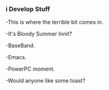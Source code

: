 ### i Develop Stuff

<!--


-->
-This is where the terrible bit comes in.

-It's Bloody Summer Innit?

-BaseBand.

-Emacs.

-PowerPC moment.

-Would anyone like some toast?
